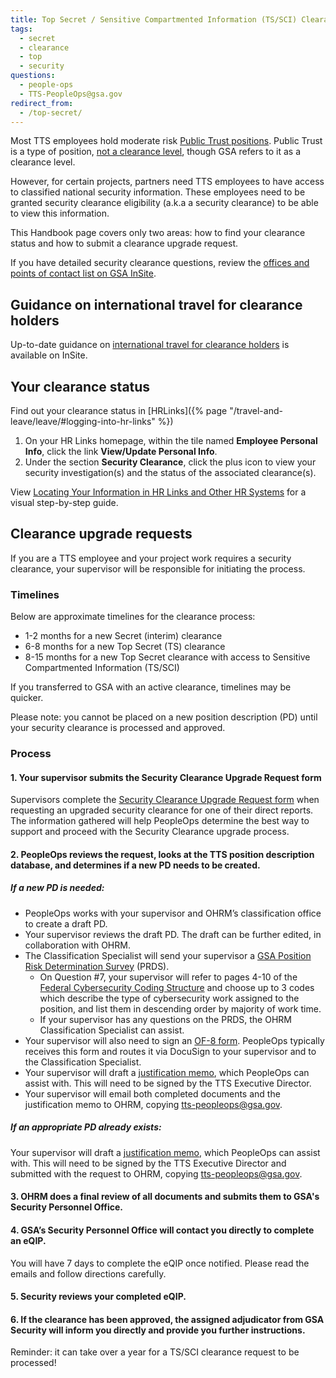```yaml
---
title: Top Secret / Sensitive Compartmented Information (TS/SCI) Clearance
tags:
  - secret
  - clearance
  - top
  - security
questions:
  - people-ops
  - TTS-PeopleOps@gsa.gov
redirect_from:
  - /top-secret/
---
```


Most TTS employees hold moderate risk
[Public Trust positions](https://www.dami.army.pentagon.mil/site/PerSec/PS-Desig.aspx).
Public Trust is a type of position,
[not a clearance level](https://www.state.gov/security-clearances#faqs), though
GSA refers to it as a clearance level.

However, for certain projects, partners need TTS employees to have access to
classified national security information. These employees need to be granted
security clearance eligibility (a.k.a a security clearance) to be able to view
this information.

This Handbook page covers only two areas: how to find your clearance status and
how to submit a clearance upgrade request.

If you have detailed security clearance questions, review the
[offices and points of contact list on GSA InSite](https://insite.gsa.gov/organizations/staff-offices/office-of-mission-assurance/divisions-program-offices/personnel-security-division?term=).

## Guidance on international travel for clearance holders

Up-to-date guidance on
[international travel for clearance holders](https://insite.gsa.gov/services-and-offices/staff-offices/office-of-mission-assurance/divisions-program-offices/personnel-security-division/foreign-travel-information-page)
is available on InSite.

## Your clearance status

Find out your clearance status in
[HRLinks]({% page "/travel-and-leave/leave/#logging-into-hr-links" %})

1. On your HR Links homepage, within the tile named **Employee Personal Info**, click the link **View/Update Personal Info**.
2. Under the section **Security Clearance**, click the plus icon to view your
   security investigation(s) and the status of the associated clearance(s).

View
[Locating Your Information in HR Links and Other HR Systems](https://corporateapps.gsa.gov/files/HR-LinksGuide_-LocatingYourInformationinHRLinksandOtherHRSystems.pdf)
for a visual step-by-step guide.

## Clearance upgrade requests

If you are a TTS employee and your project work requires a security clearance,
your supervisor will be responsible for initiating the process.

### Timelines

Below are approximate timelines for the clearance process:

- 1-2 months for a new Secret (interim) clearance
- 6-8 months for a new Top Secret (TS) clearance
- 8-15 months for a new Top Secret clearance with access to Sensitive
  Compartmented Information (TS/SCI)

If you transferred to GSA with an active clearance, timelines may be quicker.

Please note: you cannot be placed on a new position description (PD) until your
security clearance is processed and approved.

### Process

#### 1. Your supervisor submits the Security Clearance Upgrade Request form

Supervisors complete the
[Security Clearance Upgrade Request form](https://docs.google.com/forms/d/e/1FAIpQLSfvQN8GAZdaojLq-pK6UGxm2BN5Yp96u7a1AxO7FIEwd6wdog/viewform)
when requesting an upgraded security clearance for one of their direct reports.
The information gathered will help PeopleOps determine the best way to support
and proceed with the Security Clearance upgrade process.

#### 2. PeopleOps reviews the request, looks at the TTS position description database, and determines if a new PD needs to be created.

##### If a new PD is needed:

- PeopleOps works with your supervisor and OHRM’s classification office to
  create a draft PD.
- Your supervisor reviews the draft PD. The draft can be further edited, in
  collaboration with OHRM.
- The Classification Specialist will send your supervisor a
  [GSA Position Risk Determination Survey](https://drive.google.com/file/d/0BynxjBcHPLcLRmlfWXhEYjlGRURLcjYyUFBiZW1FbUdoMW1z/view?resourcekey=0--RsIBGN5p1nohuWSi74KXg)
  (PRDS).
  - On Question #7, your supervisor will refer to pages 4-10 of the
    [Federal Cybersecurity Coding Structure](https://drive.google.com/file/d/0B7tsisHW8-MVTGNXbUM4QzdIdU0/view?usp=sharing&resourcekey=0-QoRk_Wz1WqergoldjgpXRA)
    and choose up to 3 codes which describe the type of cybersecurity work
    assigned to the position, and list them in descending order by majority of
    work time.
  - If your supervisor has any questions on the PRDS, the OHRM Classification
    Specialist can assist.
- Your supervisor will also need to sign an
  [OF-8 form](https://www.opm.gov/forms/pdf_fill/of8.pdf). PeopleOps typically
  receives this form and routes it via DocuSign to your supervisor and to the
  Classification Specialist.
- Your supervisor will draft a
  [justification memo](https://docs.google.com/document/d/1P7L_i9Ow_UZeLo_cMKRQS87l8-bKzL3V/edit),
  which PeopleOps can assist with. This will need to be signed by the TTS
  Executive Director.
- Your supervisor will email both completed documents and the justification memo
  to OHRM, copying [tts-peopleops@gsa.gov](mailto:TTS-PeopleOps@gsa.gov).

##### If an appropriate PD already exists:

Your supervisor will draft a
[justification memo](https://docs.google.com/document/d/1P7L_i9Ow_UZeLo_cMKRQS87l8-bKzL3V/edit),
which PeopleOps can assist with. This will need to be signed by the TTS
Executive Director and submitted with the request to OHRM, copying
[tts-peopleops@gsa.gov](mailto:TTS-PeopleOps@gsa.gov).

#### 3. OHRM does a final review of all documents and submits them to GSA's Security Personnel Office.

#### 4. GSA’s Security Personnel Office will contact you directly to complete an eQIP.

You will have 7 days to complete the eQIP once notified. Please read the emails
and follow directions carefully.

#### 5. Security reviews your completed eQIP.

#### 6. If the clearance has been approved, the assigned adjudicator from GSA Security will inform you directly and provide you further instructions.

Reminder: it can take over a year for a TS/SCI clearance request to be
processed!
